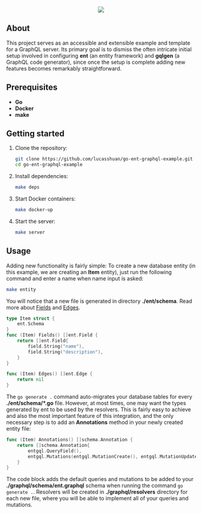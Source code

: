 <br>
<div align="center">
   <img src="https://github.com/lucasshuan/lucasshuan/assets/78228526/250d306c-c9d7-4b9a-990a-120a8028e881"><br>
</div>

## About

This project serves as an accessible and extensible example and template for a GraphQL server. Its primary goal is to dismiss the often intricate initial setup involved in configuring **ent** (an entity framework) and **gqlgen** (a GraphQL code generator), since once the setup is complete adding new features becomes remarkably straightforward.

## Prerequisites

- **Go**
- **Docker**
- **make**

## Getting started

1. Clone the repository:

    ```bash
    git clone https://github.com/lucasshuan/go-ent-graphql-example.git
    cd go-ent-graphql-example
    ```

2. Install dependencies:

    ```bash
    make deps
    ```

3. Start Docker containers:

    ```bash
    make docker-up
    ```

4. Start the server:

    ```bash
    make server
    ```

## Usage

Adding new functionality is fairly simple: To create a new database entity (in this example, we are creating an **Item** entity), just run the following command and enter a name when name input is asked:

```bash
make entity
```

You will notice that a new file is generated in directory **./ent/schema**. Read more about [Fields](https://entgo.io/docs/schema-fields) and [Edges](https://entgo.io/docs/schema-edges).

```go
type Item struct {
    ent.Schema
}
func (Item) Fields() []ent.Field {
    return []ent.Field{
        field.String("name"),
        field.String("description"),
    }
}

func (Item) Edges() []ent.Edge {
    return nil
}
```
    
The `go generate .` command auto-migrates your database tables for every **./ent/schema/*.go** file. However, at most times, one may want the types generated by ent to be used by the resolvers. This is fairly easy to achieve and also the most important feature of this integration, and the only necessary step is to add an **Annotations** method in your newly created entity file:

```go
func (Item) Annotations() []schema.Annotation {
    return []schema.Annotation{
        entgql.QueryField(),
        entgql.Mutations(entgql.MutationCreate(), entgql.MutationUpdate()),
    }
}
```

The code block adds the default queries and mutations to be added to your **./graphql/schema/ent.graphql** schema when running the command `go generate .`. Resolvers will be created in **./graphql/resolvers** directory for each new file, where you will be able to implement all of your queries and mutations.